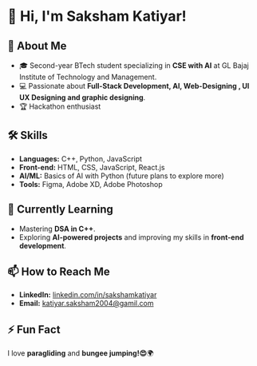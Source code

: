 # 👋 Hi, I'm Saksham Katiyar!

## 🚀 About Me
- 🎓 Second-year BTech student specializing in **CSE with AI** at GL Bajaj Institute of Technology and Management.
- 💻 Passionate about **Full-Stack Development, AI, Web-Designing , UI UX Designing and graphic designing**.
- 🏆 Hackathon enthusiast

## 🛠️ Skills
- **Languages:** C++, Python, JavaScript
- **Front-end:** HTML, CSS, JavaScript, React.js
- **AI/ML:** Basics of AI with Python (future plans to explore more)
- **Tools:** Figma, Adobe XD, Adobe Photoshop

## 🌱 Currently Learning
- Mastering **DSA in C++**.
- Exploring **AI-powered projects** and improving my skills in **front-end development**.

## 📫 How to Reach Me
- **LinkedIn:** [linkedin.com/in/sakshamkatiyar](https://www.linkedin.com/in/saksham-katiyar-5b8b432a4/)
- **Email:** [katiyar.saksham2004@gamil.com](mailto:katiyar.saksham2004@gamil.com)

## ⚡ Fun Fact
I love **paragliding** and **bungee jumping!😍**🌍
